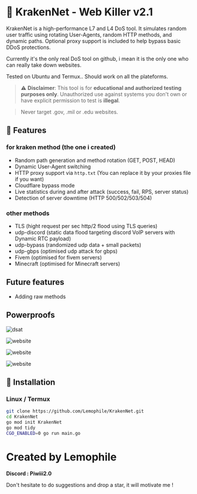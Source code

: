 # 🦑 KrakenNet - Web Killer v2.1

KrakenNet is a high-performance L7 and L4 DoS tool. It simulates random user traffic using rotating User-Agents, random HTTP methods, and dynamic paths. Optional proxy support is included to help bypass basic DDoS protections.

Currently it's the only real DoS tool on github, i mean it is the only one who can really take down websites.

Tested on Ubuntu and Termux.. Should work on all the plateforms.

> ⚠️ **Disclaimer**: This tool is for **educational and authorized testing purposes only**. Unauthorized use against systems you don't own or have explicit permission to test is **illegal**.

> Never target .gov, .mil or .edu websites.

## 🚀 Features

### for kraken method (the one i created)
- Random path generation and method rotation (GET, POST, HEAD)
- Dynamic User-Agent switching
- HTTP proxy support via `http.txt` (You can replace it by your proxies file if you want)
- Cloudflare bypass mode
- Live statistics during and after attack (success, fail, RPS, server status)
- Detection of server downtime (HTTP 500/502/503/504)

### other methods

- TLS (hight request per sec http/2 flood using TLS queries)
- udp-discord (static data flood targeting discord VoIP servers with Dynamic RTC payload)
- udp-bypass (randomized udp data + small packets)
- udp-gbps (optimised udp attack for gbps)
- Fivem (optimised for fivem servers)
- Minecraft (optimised for Minecraft servers)
  
## Future features

  - Adding raw methods
 
## Powerproofs

![dsat](Screenshots/Screenshot_2025-08-03-18-21-53-107_com.android.chrome.jpg)

![website](Screenshots/Screenshot_2025-08-03-22-03-44-904_com.android.chrome.jpg)

![website](Screenshots/Screenshot_2025-08-06-18-48-23-290_com.android.chrome.jpg)

![website](Screenshots/Screenshot_2025-08-06-20-42-47-149_com.android.chrome.jpg)

## 🔧 Installation

### Linux / Termux
```bash
git clone https://github.com/Lemophile/KrakenNet.git
cd KrakenNet
go mod init KrakenNet
go mod tidy
CGO_ENABLED=0 go run main.go
```
# Created by Lemophile
**Discord : Piwiii2.0**

Don't hesitate to do suggestions and drop a star, it will motivate me !
